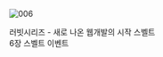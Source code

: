 ![006](https://github.com/user-attachments/assets/9582b1cf-6671-4e0d-a934-1e8e1782a402)

러빗시리즈 - 새로 나온 웹개발의 시작 스벨트<br>
6장 스벨트 이벤트
